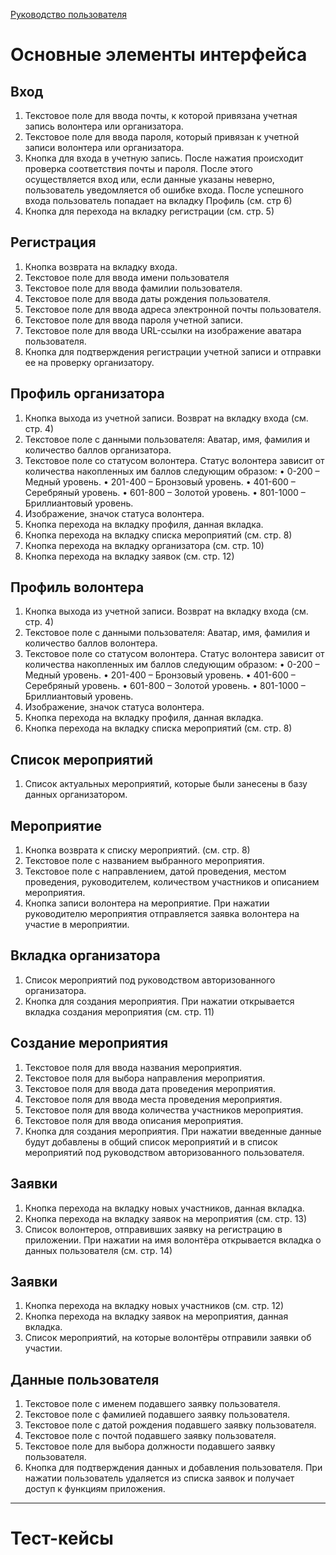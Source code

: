 [Руководство пользователя](https://github.com/OLD9ieerdun/volbuk/files/11826471/2.docx)

# Основные элементы интерфейса

## Вход

1.	Текстовое поле для ввода почты, к которой привязана учетная запись волонтера или организатора.
2.	Текстовое поле для ввода пароля, который привязан к учетной записи волонтера или организатора.
3.	Кнопка для входа в учетную запись. После нажатия происходит проверка соответствия почты и пароля. После этого осуществляется вход или, если данные указаны неверно, пользователь уведомляется об ошибке входа. После успешного входа пользователь попадает на вкладку Профиль (см. стр 6)
4.	Кнопка для перехода на вкладку регистрации (см. стр. 5)

 
## Регистрация

1.	Кнопка возврата на вкладку входа.
2.	Текстовое поле для ввода имени пользователя
3.	Текстовое поле для ввода фамилии пользователя.
4.	Текстовое поле для ввода даты рождения пользователя.
5.	Текстовое поле для ввода адреса электронной почты пользователя.
6.	Текстовое поле для ввода пароля учетной записи.
7.	Текстовое поле для ввода URL-ссылки на изображение аватара пользователя.
8.	Кнопка для подтверждения регистрации учетной записи и отправки ее на проверку организатору.

 
## Профиль организатора

1.	Кнопка выхода из учетной записи. Возврат на вкладку входа (см. стр. 4)
2.	Текстовое поле с данными пользователя: Аватар, имя, фамилия и количество баллов организатора.
3.	Текстовое поле со статусом волонтера. Статус волонтера зависит от количества накопленных им баллов следующим образом:
•	0-200 – Медный уровень.
•	201-400 – Бронзовый уровень.
•	401-600 – Серебряный уровень.
•	601-800 – Золотой уровень.
•	801-1000 – Бриллиантовый уровень.
4.	Изображение, значок статуса волонтера.
5.	Кнопка перехода на вкладку профиля, данная вкладка.
6.	Кнопка перехода на вкладку списка мероприятий (см. стр. 8)
7.	Кнопка перехода на вкладку организатора (см. стр. 10)
8.	Кнопка перехода на вкладку заявок (см. стр. 12)

 
## Профиль волонтера

1.	Кнопка выхода из учетной записи. Возврат на вкладку входа (см. стр. 4)
2.	Текстовое поле с данными пользователя: Аватар, имя, фамилия и количество баллов волонтера.
3.	Текстовое поле со статусом волонтера. Статус волонтера зависит от количества накопленных им баллов следующим образом:
•	0-200 – Медный уровень.
•	201-400 – Бронзовый уровень.
•	401-600 – Серебряный уровень.
•	601-800 – Золотой уровень.
•	801-1000 – Бриллиантовый уровень.
4.	Изображение, значок статуса волонтера.
5.	Кнопка перехода на вкладку профиля, данная вкладка.
6.	Кнопка перехода на вкладку списка мероприятий (см. стр. 8)

 
## Список мероприятий

1.	Список актуальных мероприятий, которые были занесены в базу данных организатором.

 
## Мероприятие

1.	Кнопка возврата к списку мероприятий. (см. стр. 8)
2.	Текстовое поле с названием выбранного мероприятия.
3.	Текстовое поле с направлением, датой проведения, местом проведения, руководителем, количеством участников и описанием мероприятия.
4.	Кнопка записи волонтера на мероприятие. При нажатии руководителю мероприятия отправляется заявка волонтера на участие в мероприятии.

 
## Вкладка организатора

1.	Список мероприятий под руководством авторизованного организатора.
2.	Кнопка для создания мероприятия. При нажатии открывается вкладка создания мероприятия (см. стр. 11)

 
## Создание мероприятия

1.	Текстовое поля для ввода названия мероприятия.
2.	Текстовое поля для выбора направления мероприятия.
3.	Текстовое поля для ввода дата проведения мероприятия.
4.	Текстовое поля для ввода места проведения мероприятия.
5.	Текстовое поля для ввода количества участников мероприятия.
6.	Текстовое поля для ввода описания мероприятия.
7.	Кнопка для создания мероприятия. При нажатии введенные данные будут добавлены в общий список мероприятий и в список мероприятий под руководством авторизованного пользователя.

 
## Заявки

1.	Кнопка перехода на вкладку новых участников, данная вкладка.
2.	Кнопка перехода на вкладку заявок на мероприятия (см. стр. 13)
3.	Список волонтеров, отправивших заявку на регистрацию в приложении. При нажатии на имя волонтёра открывается вкладка о данных пользователя (см. стр. 14)

 
## Заявки

1.	Кнопка перехода на вкладку новых участников (см. стр. 12)
2.	Кнопка перехода на вкладку заявок на мероприятия, данная вкладка.
3.	Список мероприятий, на которые волонтёры отправили заявки об участии.

 
## Данные пользователя

1.	Текстовое поле с именем подавшего заявку пользователя.
2.	Текстовое поле с фамилией подавшего заявку пользователя.
3.	Текстовое поле с датой рождения подавшего заявку пользователя.
4.	Текстовое поле с почтой подавшего заявку пользователя.
5.	Текстовое поле для выбора должности подавшего заявку пользователя.
6.	Кнопка для подтверждения данных и добавления пользователя. При нажатии пользователь удаляется из списка заявок и получает доступ к функциям приложения.

***

# Тест-кейсы


